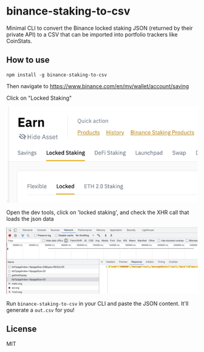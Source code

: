 # binance-staking-to-csv

Minimal CLI to convert the Binance locked staking JSON (returned by their private API) to a CSV that can be imported into portfolio trackers like CoinStats.

## How to use

```
npm install -g binance-staking-to-csv
```

Then navigate to https://www.binance.com/en/my/wallet/account/saving

Click on "Locked Staking"

![](./imgs/howto1.png)

Open the dev tools, click on 'locked staking', and check the XHR call that loads the json data

![](./imgs/howto2.png)


Run `binance-staking-to-csv` in your CLI and paste the JSON content. It'll generate a `out.csv` for you!


## License

MIT
